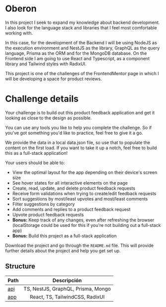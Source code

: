 # Oberon

In this project I seek to expand my knowledge about backend development. I also look for the language stack and libraries that I feel most comfortable working with.

In this case, for the development of the Backend I will be using NodeJS as the execution environment and NestJS as the library, GraphQL as the query language, Prisma as the ORM and for the MongoDB database. On the Frontend side I am going to use React and Typescript, as a component library and Tailwind styles with RadixUI.

This project is one of the challenges of the FrontendMentor page in which I will be developing a space for product reviews.

# Challenge details

Your challenge is to build out this product feedback application and get it looking as close to the design as possible.

You can use any tools you like to help you complete the challenge. So if you've got something you'd like to practice, feel free to give it a go.

We provide the data in a local data.json file, so use that to populate the content on the first load. If you want to take it up a notch, feel free to build this as a full-stack application!

Your users should be able to:

- View the optimal layout for the app depending on their device's screen size
- See hover states for all interactive elements on the page
- Create, read, update, and delete product feedback requests
- Receive form validations when trying to create/edit feedback requests
- Sort suggestions by most/least upvotes and most/least comments
- Filter suggestions by category
- Add comments and replies to a product feedback request
- Upvote product feedback requests
- **Bonus:** Keep track of any changes, even after refreshing the browser (localStorage could be used for this if you're not building out a full-stack app)
- **Bonus:** Build this project as a full-stack application

Download the project and go through the `README.md` file. This will provide further details about the project and help you get set up.

## Structure

| Path             |            Descripción             |
| :--------------- | :--------------------------------: |
| [api](apps/api/) | TS, NestJS, GraphQL, Prisma, Mongo |
| [app](apps/web/) |  React, TS, TailwindCSS, RadixUI   |
